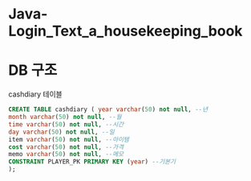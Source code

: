 # Java-Login_Text_a_housekeeping_book
 
# DB 구조
cashdiary 테이블 
``` sql
CREATE TABLE cashdiary ( year varchar(50) not null, --년
month varchar(50) not null, --월
time varchar(50) not null, --시간
day varchar(50) not null, --일
item varchar(50) not null, --아이템
cost varchar(50) not null, --가격
memo varchar(50) not null, --메모
CONSTRAINT PLAYER_PK PRIMARY KEY (year) --기본기
);
```
